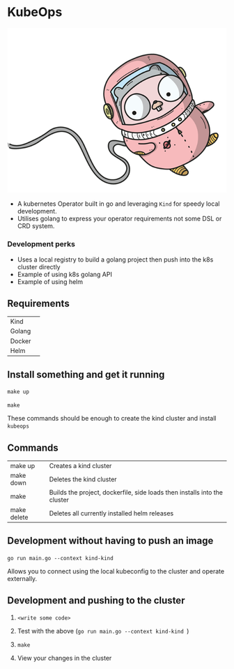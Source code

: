 # KubeOps

![spacegirl](image/SPACEGIRL_GOPHER.png)

- A kubernetes Operator built in go and leveraging `Kind` for speedy local development.
- Utilises golang to express your operator requirements not some DSL or CRD system.

### Development perks

- Uses a local registry to build a golang project then push into the k8s cluster directly
- Example of using k8s golang API 
- Example of using helm

## Requirements

|   |   |
|---|---|
| Kind  |   |
| Golang |  |
| Docker | |
| Helm |  |


## Install something and get it running

`make up`

`make`

These commands should be enough to create the kind cluster and install `kubeops`


## Commands

|   |   |
|---|---|
| make up  | Creates a kind cluster   |
| make down | Deletes the kind cluster  |
| make | Builds the project, dockerfile, side loads then installs into the cluster |
| make delete | Deletes all currently installed helm releases  |

## Development without having to push an image

`go run main.go --context kind-kind `

Allows you to connect using the local kubeconfig to the cluster and operate externally.

## Development and pushing to the cluster

1. `<write some code> `

2. Test with the above (`go run main.go --context kind-kind `)

3. `make`

4. View your changes in the cluster